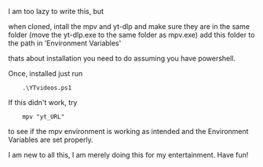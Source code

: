 

I am too lazy to write this, but 

when cloned, intall the mpv and yt-dlp and make sure they are in the same folder (move the yt-dlp.exe to the same folder as mpv.exe)
 add this folder to the path in 'Environment Variables'

thats about installation you need to do assuming you have powershell.

Once, installed just run 

		.\YTvideos.ps1
If this didn't work, try   

 		mpv "yt_URL"
to see if the mpv environment is working as intended and the Environment Variables are set properly.


I am new to all this, I am merely doing this for my entertainment.
Have fun!

